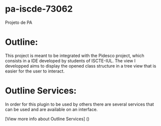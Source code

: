 # pa-iscde-73062
Projeto de PA 


# Outline:
This project is meant to be integrated with the Pidesco project, which consists in a IDE developed by students of ISCTE-IUL.
The view I developped aims to display the opened class structure in a tree view that is easier for the user to interact.

# Outline Services:
In order for this plugin to be used by others there are several services that can be used and are available on an interface.

[View more info about Outline Services] ()
